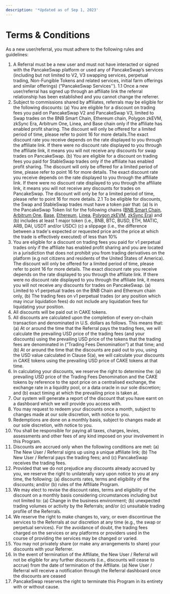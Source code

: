 ```yaml
---
description: '*Updated as of Sep 1, 2023'
---
```


# Terms & Conditions

As a new user/referral, you must adhere to the following rules and guidelines:

1. A Referral must be a new user and must not have interacted or signed with the PancakeSwap platform or used any of PancakeSwap’s services (including but not limited to V2, V3 swapping services, perpetual trading, Non-Fungible Tokens and related services, initial farm offerings and similar offerings) (“PancakeSwap Services''). 1.1 Once a new user/referral has signed up through an affiliate link the referral relationship has been established and you cannot change the referrer.
2. Subject to commissions shared by affiliates, referrals may be eligible for the following discounts: (a) You are eligible for a discount on trading fees you paid on PancakeSwap V2 and PancakeSwap V3, limited to Swap trades on the BNB Smart Chain, Ethereum chain, Polygon zkEVM, zkSync Era, Arbitrum One, Linea, and Base chain only if the affiliate has enabled profit sharing. The discount will only be offered for a limited period of time, please refer to point 16 for more details.The exact discount rate you receive depends on the rate displayed to you through the affiliate link. If there were no discount rate displayed to you through the affiliate link, it means you will not receive any discounts for swap trades on PancakeSwap. (b) You are eligible for a discount on trading fees you paid for StableSwap trades only if the affiliate has enabled profit sharing. The discount will only be offered for a limited period of time, please refer to point 16 for more details. The exact discount rate you receive depends on the rate displayed to you through the affiliate link. If there were no discount rate displayed to you through the affiliate link, it means you will not receive any discounts for trades on PancakeSwap. The discount will only be for a limited period of time, please refer to point 16 for more details. 2.1 To be eligible for discounts, the Swap and StableSwap trades must have a token pair that: (a) Is in the PancakeSwap Token list for the following chains ([BNB Smart Chain](https://tokenlists.org/token-list?url=https://tokens.pancakeswap.finance/pancakeswap-extended.json), [Arbitrum One](https://tokenlists.org/token-list?url=https://tokens.pancakeswap.finance/pancakeswap-arbitrum-default.json), [Base](https://tokenlists.org/token-list?url=https://tokens.pancakeswap.finance/pancakeswap-base-default.json), [Ethereum](https://tokenlists.org/token-list?url=https://tokens.pancakeswap.finance/pancakeswap-eth-default.json), [Linea](https://tokenlists.org/token-list?url=https://tokens.pancakeswap.finance/pancakeswap-linea-default.json), [Polygon zkEVM](https://tokenlists.org/token-list?url=https://tokens.pancakeswap.finance/pancakeswap-polygon-zkevm-default.json), [zkSync Era](https://tokenlists.org/token-list?url=https://tokens.pancakeswap.finance/pancakeswap-polygon-zkevm-default.json)) and (b) includes at least 1 major token (i.e., BNB, BTC, BUSD, ETH, MATIC, ARB, DAI, USDT and/or USDC) (c) a slippage (i.e., the difference between a trade's expected or requested price and the price at which the trade is effectively executed) of less than 10%
3. You are eligible for a discount on trading fees you paid for v1 perpetual trades only if the affiliate has enabled profit sharing and you are located in a jurisdiction that does not prohibit you from trading derivatives on the platform (e.g not citizens and residents of the United States of America). The discount will only be offered for a limited period of time, please refer to point 16 for more details. The exact discount rate you receive depends on the rate displayed to you through the affiliate link. If there were no discount rate displayed to you through the affiliate link, it means you will not receive any discounts for trades on PancakeSwap. (a) Limited to v1 perpetual trades on the BNB Chain and Ethereum chain only, (b) The trading fees on v1 perpetual trades (or any position which may incur liquidation fees) do not include any liquidation fees for liquidating your position.
4. All discounts will be paid out in CAKE tokens.
5. All discounts are calculated upon the completion of every on-chain transaction and denominated in U.S. dollars as follows. This means that: (a) At or around the time that the Referral pays the trading fees, we will calculate the prevailing USD price of the trading fees (and your discounts) using the prevailing USD price of the tokens that the trading fees are denominated in (“Trading Fees Denomination”) at that time; and (b) At or around the time that the discounts are paid out to you, using the USD value calculated in Clause 5(a), we will calculate your discounts in CAKE tokens using the prevailing USD price of CAKE tokens at that time.
6. In calculating your discounts, we reserve the right to determine the: (a) prevailing USD price of the Trading Fees Denomination and the CAKE tokens by reference to the spot price on a centralised exchange, the exchange rate in a liquidity pool, or a data oracle in our sole discretion; and (b) exact timing at which the prevailing price is taken at.
7. Our system will generate a report of the discount that you have earnt on a dashboard which we will provide you access with.
8. You may request to redeem your discounts once a month, subject to changes made at our sole discretion, with notice to you.
9. Redemptions are done on a monthly basis, subject to changes made at our sole discretion, with notice to you.
10. You shall be responsible for paying all taxes, charges, levies, assessments and other fees of any kind imposed on your involvement in this Program.
11. Discounts are accrued only when the following conditions are met: (a) The New User / Referral signs up using a unique affiliate link; (b) The New User / Referral pays the trading fees; and (c) PancakeSwap receives the trading fees.
12. Provided that we do not prejudice any discounts already accrued by you, we reserve the right to unilaterally vary upon notice to you at any time, the following: (a) discounts rates, terms and eligibility of the discounts; and/or (b) rules of the Affiliate Program.
13. We may elect to revise the discount rates, terms and eligibility of the discount on a monthly basis considering circumstances including but not limited to: (a) Change in the business environment; (b) unexpected trading volumes or activity by the Referrals; and/or (c) unsuitable trading profile of the Referrals.
14. We reserve the right to make changes to, vary, or even discontinue the services to the Referrals at our discretion at any time (e.g., the swap or perpetual services). For the avoidance of doubt, the trading fees charged on the services or any platforms or providers used in the course of providing the services may be changed or varied.
15. You may not privately share (or make any arrangements to share) your discounts with your Referrer.&#x20;
16. In the event of termination of the Affiliate, the New User / Referral will not be eligible for any further discounts (i.e., discounts will cease to accrue) from the date of termination of the Affiliate. (a) New User / Referral will receive a notification through the Referral dashboard once the discounts are ceased
17. PancakeSwap reserves the right to terminate this Program in its entirety with or without cause.

